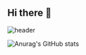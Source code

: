 ## Hi there 👋
![header](https://capsule-render.vercel.app/api?type=waving&color=auto&height=250&section=header&text=Taehwa_Hong&fontSize=90)

![Anurag's GitHub stats](https://github-readme-stats.vercel.app/api?username=jkar3618&show_icons=true&theme=radical)



<!--
**jkar3618/jkar3618** is a ✨ _special_ ✨ repository because its `README.md` (this file) appears on your GitHub profile.

Here are some ideas to get you started:

- 🔭 I’m currently working on ...
- 🌱 I’m currently learning ...
- 👯 I’m looking to collaborate on ...
- 🤔 I’m looking for help with ...
- 💬 Ask me about ...
- 📫 How to reach me: ...
- 😄 Pronouns: ...
- ⚡ Fun fact: ...
-->

